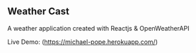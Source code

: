 ## Weather Cast
A weather application created with Reactjs & OpenWeatherAPI

Live Demo: (https://michael-pope.herokuapp.com/)